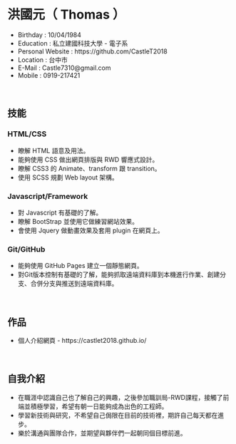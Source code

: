 <h1>洪國元（ Thomas ）</h1>

<ul>
  <li>Birthday : 10/04/1984</li>
  <li>Education : 私立建國科技大學 - 電子系</li>
  <li>Personal Website : https://github.com/CastleT2018</li>
  <li>Location : 台中市</li>
  <li>E-Mail : Castle7310@gmail.com</li>
  <li>Mobile : 0919-217421</li>
</ul>
<br>
<h2>技能</h2>

<h3>HTML/CSS</h3>
<ul>
  <li>瞭解 HTML 語意及用法。</li>
  <li>能夠使用 CSS 做出網頁排版與 RWD 響應式設計。</li>
  <li>瞭解 CSS3 的 Animate、transform 跟 transition。</li>
  <li>使用 SCSS 規劃 Web layout 架構。</li>
</ul>
<h3>Javascript/Framework</h3>
<ul>
  <li>對 Javascript 有基礎的了解。</li>
  <li>瞭解 BootStrap 並使用它做練習網站效果。</li>
  <li>會使用 Jquery 做動畫效果及套用 plugin 在網頁上。</li>
</ul>
<h3>Git/GitHub</h3>
<ul>
  <li>能夠使用 GitHub Pages 建立一個靜態網頁。</li>
  <li>對Git版本控制有基礎的了解，能夠抓取遠端資料庫到本機進行作業、創建分支、合併分支與推送到遠端資料庫。</li>
</ul>
<br>
<h2>作品</h2>

<ul>
  <li>個人介紹網頁 - https://castlet2018.github.io/</li>
</ul>
<br>
<h2>自我介紹</h2>

<ul>
  <li>在職涯中認識自己也了解自己的興趣，之後參加職訓局-RWD課程，接觸了前端並積極學習，希望有朝一日能夠成為出色的工程師。</li>
  <li>學習新技術與研究，不希望自己侷限在目前的技術裡，期許自己每天都在進步。</li>
  <li>樂於溝通與團隊合作，並期望與夥伴們一起朝同個目標前進。</li>
</ul>


